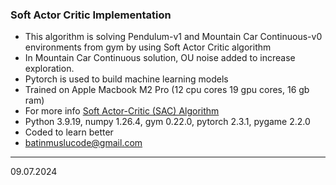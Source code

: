 ### Soft Actor Critic Implementation

- This algorithm is solving Pendulum-v1 and Mountain Car Continuous-v0 environments from gym by using Soft Actor Critic algorithm
- In Mountain Car Continuous solution, OU noise added to increase exploration.
- Pytorch is used to build machine learning models
- Trained on Apple Macbook M2 Pro (12 cpu cores 19 gpu cores, 16 gb ram)
- For more info [Soft Actor-Critic (SAC) Algorithm](https://spinningup.openai.com/en/latest/algorithms/sac.html)
- Python 3.9.19, numpy 1.26.4, gym 0.22.0, pytorch 2.3.1, pygame 2.2.0
- Coded to learn better
- batinmuslucode@gmail.com



-------
09.07.2024
